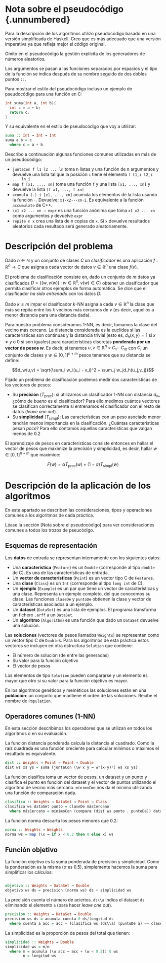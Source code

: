 # Nota sobre el pseudocódigo {.unnumbered}

Para la descripción de los algoritmos utilizo pseudocódigo basado en una versión simplificada de Haskell.
Creo que es más adecuado que una versión imperativa ya que refleja mejor el código original.

Omito en el pseudocódigo la gestión explícita de los generadores de números aleatorios.

Los argumentos se pasan a las funciones separados por espacios y el tipo de la función se indica después de su nombre seguido de dos dobles puntos `::`. 

Para mostrar el estilo del pseudocódigo incluyo un ejemplo de pseudocódigo para una función en C:

```C
int suma(int a, int b){
  int c = a + b;
  return c;
}
```


Y su equivalente en el estilo de pseudocódigo que voy a utilizar:

```haskell
suma :: Int → Int → Int
suma a b = c
  where c = a + b
```

Describo a continuación algunas funciones comunes utilizadas en más de un pseudocódigo:

- `juntaCon f l1 l2 ... ln` toma n listas y una función de n argumentos y devuelve una lista tal que la posición `i` tiene el elemento `f l1_i l2_i ... ln_i`
- `map f [x1, ..., xn]` toma una función `f` y una lista `[x1, ..., xn]` y devuelve la lista `[f x1, ..., f xn]`
- `acumula (·) i [x1, ..., xn]` acumula los elementos de la lista usando la función `·`. Devuelve: `x1·x2···xn·i`. Es equivalente a la función `accumulate` de C++.
- `\x1 x2 ... xn → expr` es una función anónima que toma `x1 x2 ... xn` como argumentos y devuelve `expr`
- `repite n x` crea una lista de n copias de `x`. Si `x` devuelve resultados aleatorios cada resultado será generado aleatoriamente.

# Descripción del problema

Dado $n \in \mathbb{N}$ y un conjunto de clases $C$ un *clasificador* es una aplicación $f:\mathbb{R}^n \to C$ que asigna a cada vector de datos $v \in \mathbb{R}^n$ una clase $f(v)$.

El problema de clasificación consiste en, dado un conjunto de $m$ datos ya clasificados $D = \{(w,\nu(w)) \;:\; w \in \mathbb{R}^n, \nu(w) \in C\}$ obtener un clasificador que permita clasificar otros ejemplos de forma automática. Se dice que el clasificador *ha sido entrenado* con los datos $D$.

Dado $k \leq m$ impar el clasificador $k$-NN asigna a cada $v \in \mathbb{R}^n$ la clase que más se repita entre los $k$ vecinos más cercanos de $v$ (es decir, aquellos a menor distancia para una distancia dada). 

Para nuestro problema consideramos $1$-NN, es decir, tomamos la clase del vecino más cercano. La distancia considerada es la euclídea si las características son continuas y la distancia trivial (esto es, $d_h(x,y) = 1$ si $x \neq y$ o 0 si son iguales) para características discretas **ponderada por un vector de pesos $w$**. Es decir, si tenemos $u,v \in \mathbb{R}^n \times C_1 \cdots C_m$ con $C_i$ un conjunto de clases y $w \in [0,1]^{n+m}$ pesos tenemos que su distancia se define:

$$d_w(u,v) = \sqrt{\sum_i w_i(u_i - v_i)^2 + \sum_j w_jd_h(u_j,v_j)}$$

Fijado un problema de clasificación podemos medir dos características de los vectores de pesos:

 - Su **precisión** ($T_{\operatorname{prec}}$): si utilizamos un clasificador $1$-NN con distancia $d_w$, ¿cómo de *bueno* es el clasificador? 
   Para ello medimos cuántos vectores se clasifican correctamente si entrenamos el clasificador con el resto de datos (*leave one out*).
- Su **simplicidad** ($T_{\operatorname{simpl}}$): Las características con un peso asociado menor tendrán menos importancia en la clasificación. ¿Cuántas características pesan *poco*? Para ello contamos aquellas características que valgan menos de 0.2

El aprendizaje de pesos en características consiste entonces en hallar el vector de pesos que maximize la precisión y simplicidad, es decir, hallar $w \in [0,1]^{n+m}$ que maximice:

$$F(w) = \alpha T_{\operatorname{prec}}(w) + (1 - \alpha) T_{\operatorname{simpl}}(w)$$

# Descripción de la aplicación de los algoritmos

En este apartado se describen las consideraciones, tipos y operaciones comunes a los algoritmos de cada práctica.

Léase la sección [Nota sobre el pseudocódigo] para ver consideraciones comunes a todos los trozos de pseucódigo.

## Esquemas de representación

Los **datos** de entrada se representan internamente con los siguientes datos:

- Una **característica** (`Feature`) es un `Double` (corresponde al tipo `double` de C). Es una de las características de entrada.
- Un **vector de características** (`Point`) es un vector tipo C de `Feature`s.
- Una **clase** (`Class`) es un `Int` (corresponde al tipo `long int` de C). 
- Un **ejemplo** (`Example`) es un par que tiene un vector de características y una clase. Representa un ejemplo completo, del que conocemos su clase. Las funciones `claseDe` y `puntoDe` obtienen la clase y vector de características asociados a un ejemplo.
- Un **dataset** (`DataSet`) es una lista de ejemplos. El programa transforma un fichero `.arff` a un `DataSet`.
- Un **algoritmo** (`Algorithm`) es una función que dado un `DataSet` devuelve una solución.

Las **soluciones** (vectores de pesos llamados `Weights`) se representan como un vector tipo C de `Double`s.
Para los algoritmos de esta práctica estos vectores se incluyen en otra estructura `Solution` que contiene:

- El número de solución (de entre las generadas)
- Su valor para la función objetivo
- El vector de pesos

Los elementos de tipo `Solution` pueden compararse y un elemento es mayor que otro si su valor para la función objetivo es mayor.

En los algoritmos genéticos y meméticos las soluciones están en una **población**: un conjunto que mantiene el orden de las soluciones. Recibe el nombre de `Population`.


## Operadores comunes (1-NN)

En esta sección describimos los operadores que se utilizan en todos los algoritmos o en su evaluación.

La función distancia ponderada calcula la distancia al cuadrado. Como la raíz cuadrada es una función creciente para calcular mínimos o máximos el resultado es equivalente.

```haskell
dist :: Weights → Point → Point → Double
dist ws xs ys = suma (juntaCon (\w x y → w*(x-y)²) ws xs ys)
```

La función clasifica toma un vector de pesos, un dataset y un punto y clasifica el punto en función del dataset y el vector de puntos utilizando el algoritmo de vecino más cercano. `mínimoCon` nos da el mínimo utilizando una función de comparación dada.

```haskell
clasifica :: Weights → DataSet → Point → Class
clasifica ws dataSet punto = claseDe másCercano
  where másCercano = mínimoCon (compara (dist ws punto . puntoDe)) dataSet
```

La función norma descarta los pesos menores que 0.2:

```haskell
norma :: Weights → Weights
norma ws = map (\x → if x < 0.2 then 0 else x) ws
```

## Función objetivo

La función objetivo es la suma ponderada de precisión y simplicidad. Como la ponderación es la misma ($\alpha$ es 0.5), simplemente hacemos la suma para simplificar los cálculos:

```haskell

objetivo :: Weights → DataSet → Double
objetivo ws ds = precision (norma ws) ds + simplicidad ws
```

La precisión cuenta el número de aciertos. `ds\\a` indica el dataset `ds` eliminando el elemento `a` (para hacer *leave one out*).

```haskell
precision :: Weights → DataSet → Double
precision ws ds = acumula cuenta 0 ds/longitud ds
  where cuenta a acc = acc + (clasifica ws (ds\\a) (puntoDe a) == claseDe a)
```

La simplicidad es la proporción de pesos del total que tienen:

```haskell
simplicidad :: Weights → Double
simplicidad ws = m/n
  where m = acumula (\w acc → acc + (w < 0.2)) 0 ws
        n = longitud ws
```
